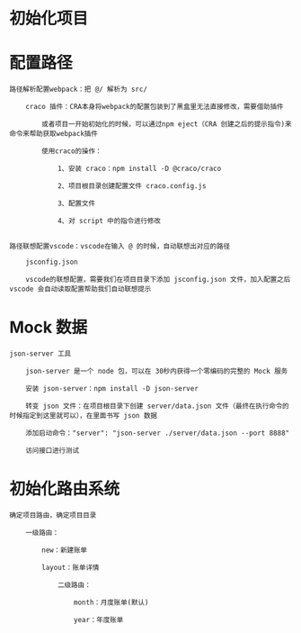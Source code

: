# 初始化项目

# 配置路径

    路径解析配置webpack：把 @/ 解析为 src/

        craco 插件：CRA本身将webpack的配置包装到了黑盒里无法直接修改，需要借助插件

            或者项目一开始初始化的时候，可以通过npm eject（CRA 创建之后的提示指令)来命令来帮助获取webpack插件

            使用craco的操作：

                1、安装 craco：npm install -D @craco/craco

                2、项目根目录创建配置文件 craco.config.js

                3、配置文件

                4、对 script 中的指令进行修改


    路径联想配置vscode：vscode在输入 @ 的时候，自动联想出对应的路径

        jsconfig.json

        vscode的联想配置，需要我们在项目目录下添加 jsconfig.json 文件，加入配置之后 vscode 会自动读取配置帮助我们自动联想提示

# Mock 数据

    json-server 工具

        json-server 是一个 node 包，可以在 30秒内获得一个零编码的完整的 Mock 服务

        安装 json-server：npm install -D json-server

        转变 json 文件：在项目根目录下创建 server/data.json 文件（最终在执行命令的时候指定到这里就可以），在里面书写 json 数据

        添加启动命令："server": "json-server ./server/data.json --port 8888"

        访问接口进行测试

# 初始化路由系统

    确定项目路由，确定项目目录

        一级路由：

            new：新建账单

            layout：账单详情

                二级路由：

                    month：月度账单(默认)

                    year：年度账单

